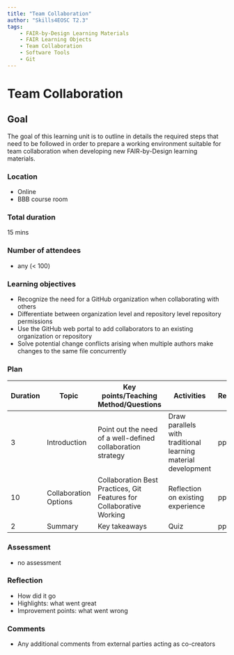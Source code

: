 ```yaml
---
title: "Team Collaboration"
author: "Skills4EOSC T2.3"
tags: 
    - FAIR-by-Design Learning Materials
    - FAIR Learning Objects
    - Team Collaboration
    - Software Tools
    - Git
---
```


# Team Collaboration

## Goal

The goal of this learning unit is to outline in details the required steps that need to be followed in order to prepare a working environment suitable for team collaboration when developing new FAIR-by-Design learning materials.

### Location

- Online
- BBB course room

### Total duration

15 mins

### Number of attendees

- any (< 100)

### Learning objectives

- Recognize the need for a GitHub organization when collaborating with others
- Differentiate between organization level and repository level repository permissions
- Use the GitHub web portal to add collaborators to an existing organization or repository
- Solve potential change conflicts arising when multiple authors make changes to the same file concurrently

### Plan

| Duration | Topic                    | Key points/Teaching Method/Questions                                                              | Activities                                                             | Resources             |
|----------|--------------------------|---------------------------------------------------------------------------------------------------|------------------------------------------------------------------------|-----------------------|
| 3        | Introduction             | Point out the need of a well-defined collaboration strategy                                       | Draw parallels with traditional learning material development          | pptx                  |
| 10       | Collaboration Options    | Collaboration Best Practices, Git Features for Collaborative Working                              | Reflection on existing experience                                      | pptx                  |
| 2        | Summary                  | Key takeaways                                                                                     | Quiz                                                                   | pptx                  |

### Assessment

- no assessment

### Reflection

- How did it go
- Highlights: what went great
- Improvement points: what went wrong

### Comments

- Any additional comments from external parties acting as co-creators